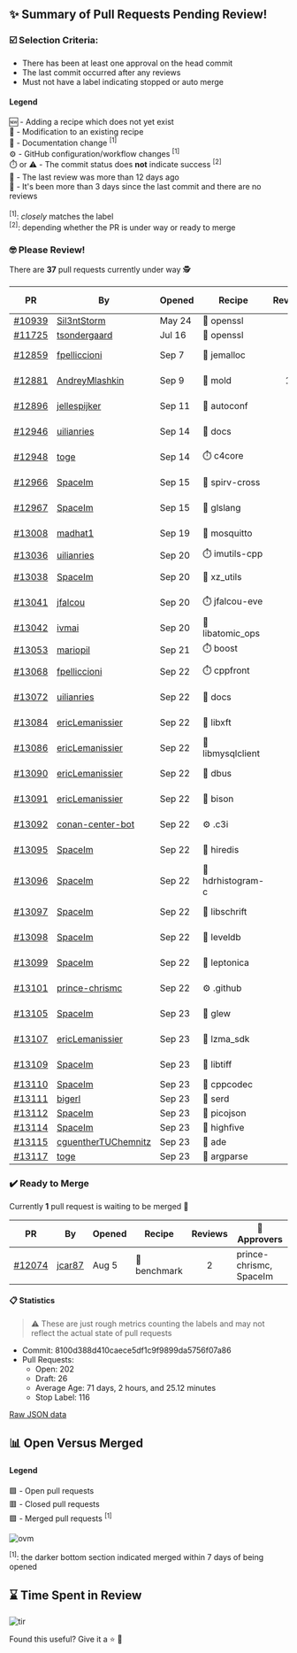 ## :sparkles: Summary of Pull Requests Pending Review!

### :ballot_box_with_check: Selection Criteria:

- There has been at least one approval on the head commit
- The last commit occurred after any reviews
- Must not have a label indicating stopped or auto merge

#### Legend

:new: - Adding a recipe which does not yet exist<br>
:memo: - Modification to an existing recipe<br>
:green_book: - Documentation change <sup>[1]</sup><br>
:gear: - GitHub configuration/workflow changes <sup>[1]</sup><br>
:stopwatch: or :warning: - The commit status does **not** indicate success <sup>[2]</sup><br>
:bell: - The last review was more than 12 days ago<br>
:eyes: - It's been more than 3 days since the last commit and there are no reviews<br>
<br>
<sup>[1]</sup>: _closely_ matches the label<br>
<sup>[2]</sup>: depending whether the PR is under way or ready to merge

### :nerd_face: Please Review! 

There are **37** pull requests currently under way :detective:

PR | By | Opened | Recipe | Reviews | Last | :stop_sign: Blockers | :star2: Approvers
:---: | --- | --- | --- | :---: | --- | --- | ---
[#10939](https://github.com/conan-io/conan-center-index/pull/10939)|[Sil3ntStorm](https://github.com/Sil3ntStorm)|May 24|:memo: openssl|0|:eyes:||
[#11725](https://github.com/conan-io/conan-center-index/pull/11725)|[tsondergaard](https://github.com/tsondergaard)|Jul 16|:memo: openssl|0|:eyes:||
[#12859](https://github.com/conan-io/conan-center-index/pull/12859)|[fpelliccioni](https://github.com/fpelliccioni)|Sep 7|:memo: jemalloc|1|Sep 7 :bell:||
[#12881](https://github.com/conan-io/conan-center-index/pull/12881)|[AndreyMlashkin](https://github.com/AndreyMlashkin)|Sep 9|:memo: mold|15|Sep 23|uilianries|SSE4
[#12896](https://github.com/conan-io/conan-center-index/pull/12896)|[jellespijker](https://github.com/jellespijker)|Sep 11|:memo: autoconf|8|Sep 22|uilianries|danimtb
[#12946](https://github.com/conan-io/conan-center-index/pull/12946)|[uilianries](https://github.com/uilianries)|Sep 14|:green_book: docs|6|Sep 19||prince-chrismc
[#12948](https://github.com/conan-io/conan-center-index/pull/12948)|[toge](https://github.com/toge)|Sep 14|:stopwatch: c4core|6|Sep 22||prince-chrismc
[#12966](https://github.com/conan-io/conan-center-index/pull/12966)|[SpaceIm](https://github.com/SpaceIm)|Sep 15|:memo: spirv-cross|1|Sep 16||uilianries
[#12967](https://github.com/conan-io/conan-center-index/pull/12967)|[SpaceIm](https://github.com/SpaceIm)|Sep 15|:memo: glslang|1|Sep 16||uilianries
[#13008](https://github.com/conan-io/conan-center-index/pull/13008)|[madhat1](https://github.com/madhat1)|Sep 19|:memo: mosquitto|1|Sep 23||uilianries
[#13036](https://github.com/conan-io/conan-center-index/pull/13036)|[uilianries](https://github.com/uilianries)|Sep 20|:stopwatch: imutils-cpp|0|:eyes:||
[#13038](https://github.com/conan-io/conan-center-index/pull/13038)|[SpaceIm](https://github.com/SpaceIm)|Sep 20|:memo: xz_utils|2|Sep 22||uilianries
[#13041](https://github.com/conan-io/conan-center-index/pull/13041)|[jfalcou](https://github.com/jfalcou)|Sep 20|:stopwatch: jfalcou-eve|6|Sep 21||
[#13042](https://github.com/conan-io/conan-center-index/pull/13042)|[ivmai](https://github.com/ivmai)|Sep 20|:memo: libatomic_ops|4|Sep 20||
[#13053](https://github.com/conan-io/conan-center-index/pull/13053)|[mariopil](https://github.com/mariopil)|Sep 21|:stopwatch: boost|0|||
[#13068](https://github.com/conan-io/conan-center-index/pull/13068)|[fpelliccioni](https://github.com/fpelliccioni)|Sep 22|:stopwatch: cppfront|3|Sep 23||
[#13072](https://github.com/conan-io/conan-center-index/pull/13072)|[uilianries](https://github.com/uilianries)|Sep 22|:green_book: docs|1|Sep 23||toge
[#13084](https://github.com/conan-io/conan-center-index/pull/13084)|[ericLemanissier](https://github.com/ericLemanissier)|Sep 22|:memo: libxft|1|Sep 23||
[#13086](https://github.com/conan-io/conan-center-index/pull/13086)|[ericLemanissier](https://github.com/ericLemanissier)|Sep 22|:memo: libmysqlclient|2|Sep 23||uilianries
[#13090](https://github.com/conan-io/conan-center-index/pull/13090)|[ericLemanissier](https://github.com/ericLemanissier)|Sep 22|:memo: dbus|2|Sep 23||uilianries
[#13091](https://github.com/conan-io/conan-center-index/pull/13091)|[ericLemanissier](https://github.com/ericLemanissier)|Sep 22|:memo: bison|4|Sep 23||uilianries
[#13092](https://github.com/conan-io/conan-center-index/pull/13092)|[conan-center-bot](https://github.com/conan-center-bot)|Sep 22|:gear: .c3i|1|Sep 22||uilianries
[#13095](https://github.com/conan-io/conan-center-index/pull/13095)|[SpaceIm](https://github.com/SpaceIm)|Sep 22|:memo: hiredis|2|Sep 23||uilianries
[#13096](https://github.com/conan-io/conan-center-index/pull/13096)|[SpaceIm](https://github.com/SpaceIm)|Sep 22|:memo: hdrhistogram-c|1|Sep 23||uilianries
[#13097](https://github.com/conan-io/conan-center-index/pull/13097)|[SpaceIm](https://github.com/SpaceIm)|Sep 22|:memo: libschrift|1|Sep 23||uilianries
[#13098](https://github.com/conan-io/conan-center-index/pull/13098)|[SpaceIm](https://github.com/SpaceIm)|Sep 22|:memo: leveldb|2|Sep 23||uilianries
[#13099](https://github.com/conan-io/conan-center-index/pull/13099)|[SpaceIm](https://github.com/SpaceIm)|Sep 22|:memo: leptonica|1|Sep 23||uilianries
[#13101](https://github.com/conan-io/conan-center-index/pull/13101)|[prince-chrismc](https://github.com/prince-chrismc)|Sep 22|:gear: .github|1|Sep 23||
[#13105](https://github.com/conan-io/conan-center-index/pull/13105)|[SpaceIm](https://github.com/SpaceIm)|Sep 23|:memo: glew|1|Sep 23||uilianries
[#13107](https://github.com/conan-io/conan-center-index/pull/13107)|[ericLemanissier](https://github.com/ericLemanissier)|Sep 23|:memo: lzma_sdk|1|Sep 23||
[#13109](https://github.com/conan-io/conan-center-index/pull/13109)|[SpaceIm](https://github.com/SpaceIm)|Sep 23|:memo: libtiff|1|Sep 23||uilianries
[#13110](https://github.com/conan-io/conan-center-index/pull/13110)|[SpaceIm](https://github.com/SpaceIm)|Sep 23|:memo: cppcodec|0|||
[#13111](https://github.com/conan-io/conan-center-index/pull/13111)|[bigerl](https://github.com/bigerl)|Sep 23|:memo: serd|0|||
[#13112](https://github.com/conan-io/conan-center-index/pull/13112)|[SpaceIm](https://github.com/SpaceIm)|Sep 23|:memo: picojson|0|||
[#13114](https://github.com/conan-io/conan-center-index/pull/13114)|[SpaceIm](https://github.com/SpaceIm)|Sep 23|:memo: highfive|0|||
[#13115](https://github.com/conan-io/conan-center-index/pull/13115)|[cguentherTUChemnitz](https://github.com/cguentherTUChemnitz)|Sep 23|:memo: ade|0|||
[#13117](https://github.com/conan-io/conan-center-index/pull/13117)|[toge](https://github.com/toge)|Sep 23|:memo: argparse|0|||


### :heavy_check_mark: Ready to Merge 

Currently **1** pull request is waiting to be merged :tada:


PR | By | Opened | Recipe | Reviews | :star2: Approvers
:---: | --- | --- | --- | :---: | ---
[#12074](https://github.com/conan-io/conan-center-index/pull/12074)|[jcar87](https://github.com/jcar87)|Aug 5|:memo: benchmark|2|prince-chrismc, SpaceIm


#### :clipboard: Statistics

> :warning: These are just rough metrics counting the labels and may not reflect the actual state of pull requests

- Commit: 8100d388d410caece5df1c9f9899da5756f07a86
- Pull Requests:
	- Open: 202
	- Draft: 26
	- Average Age: 71 days, 2 hours, and 25.12 minutes
	- Stop Label: 116
	

[Raw JSON data](https://raw.githubusercontent.com/prince-chrismc/conan-center-index-pending-review/raw-data/pending-review.json)

## :bar_chart: Open Versus Merged

#### Legend

:green_square: - Open pull requests<br>
:red_square: - Closed pull requests<br>
:purple_square: - Merged pull requests <sup>[1]</sup><br>

![ovm](https://github.com/prince-chrismc/conan-center-index-pending-review/blob/raw-data/open-versus-merged.gif?raw=true)

<sup>[1]</sup>: the darker bottom section indicated merged within 7 days of being opened

## :hourglass: Time Spent in Review

![tir](https://github.com/prince-chrismc/conan-center-index-pending-review/blob/raw-data/time-in-review.png?raw=true)

Found this useful? Give it a :star: :pray:
	